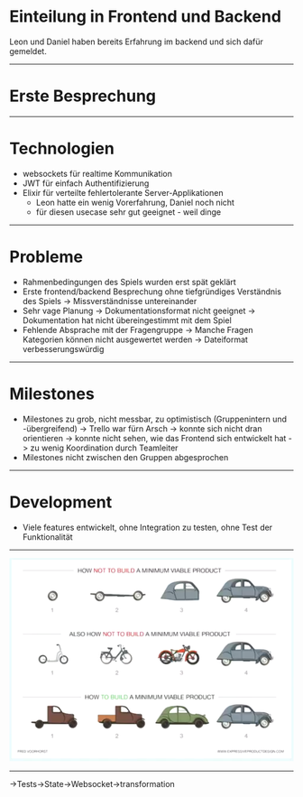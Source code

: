 # Einteilung in Frontend und Backend
Leon und Daniel haben bereits Erfahrung im backend und sich dafür gemeldet.

----

# Erste Besprechung

----

# Technologien
- websockets für realtime Kommunikation
- JWT für einfach Authentifizierung
- Elixir für verteilte fehlertolerante Server-Applikationen
  - Leon hatte ein wenig Vorerfahrung, Daniel noch nicht
  - für diesen usecase sehr gut geeignet - weil dinge

----

# Probleme
- Rahmenbedingungen des Spiels wurden erst spät geklärt
- Erste frontend/backend Besprechung ohne tiefgründiges Verständnis des Spiels
  -> Missverständnisse untereinander
- Sehr vage Planung
  -> Dokumentationsformat nicht geeignet
  -> Dokumentation hat nicht übereingestimmt mit dem Spiel
- Fehlende Absprache mit der Fragengruppe
  -> Manche Fragen Kategorien können nicht ausgewertet werden
  -> Dateiformat verbesserungswürdig

----

# Milestones
- Milestones zu grob, nicht messbar, zu optimistisch (Gruppenintern und -übergreifend)
  -> Trello war fürn Arsch
  -> konnte sich nicht dran orientieren
  -> konnte nicht sehen, wie das Frontend sich entwickelt hat
  -> zu wenig Koordination durch Teamleiter
- Milestones nicht zwischen den Gruppen abgesprochen

----

# Development
- Viele features entwickelt, ohne Integration zu testen, ohne Test der Funktionalität

----

![MVP](mvp.png)

---

->Tests->State->Websocket->transformation
